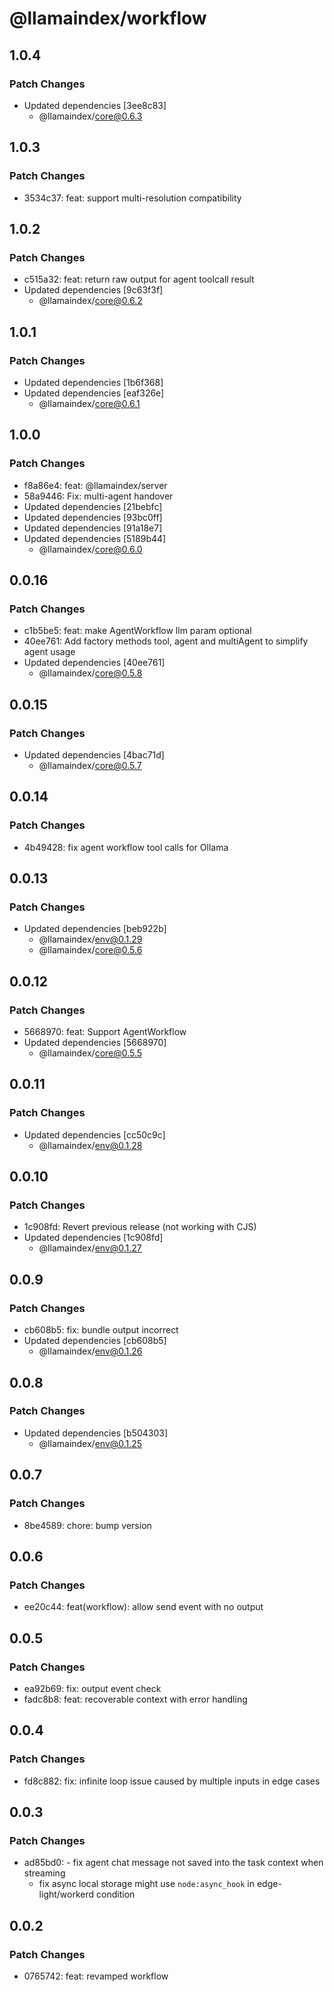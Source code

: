 # @llamaindex/workflow

## 1.0.4

### Patch Changes

- Updated dependencies [3ee8c83]
  - @llamaindex/core@0.6.3

## 1.0.3

### Patch Changes

- 3534c37: feat: support multi-resolution compatibility

## 1.0.2

### Patch Changes

- c515a32: feat: return raw output for agent toolcall result
- Updated dependencies [9c63f3f]
  - @llamaindex/core@0.6.2

## 1.0.1

### Patch Changes

- Updated dependencies [1b6f368]
- Updated dependencies [eaf326e]
  - @llamaindex/core@0.6.1

## 1.0.0

### Patch Changes

- f8a86e4: feat: @llamaindex/server
- 58a9446: Fix: multi-agent handover
- Updated dependencies [21bebfc]
- Updated dependencies [93bc0ff]
- Updated dependencies [91a18e7]
- Updated dependencies [5189b44]
  - @llamaindex/core@0.6.0

## 0.0.16

### Patch Changes

- c1b5be5: feat: make AgentWorkflow llm param optional
- 40ee761: Add factory methods tool, agent and multiAgent to simplify agent usage
- Updated dependencies [40ee761]
  - @llamaindex/core@0.5.8

## 0.0.15

### Patch Changes

- Updated dependencies [4bac71d]
  - @llamaindex/core@0.5.7

## 0.0.14

### Patch Changes

- 4b49428: fix agent workflow tool calls for Ollama

## 0.0.13

### Patch Changes

- Updated dependencies [beb922b]
  - @llamaindex/env@0.1.29
  - @llamaindex/core@0.5.6

## 0.0.12

### Patch Changes

- 5668970: feat: Support AgentWorkflow
- Updated dependencies [5668970]
  - @llamaindex/core@0.5.5

## 0.0.11

### Patch Changes

- Updated dependencies [cc50c9c]
  - @llamaindex/env@0.1.28

## 0.0.10

### Patch Changes

- 1c908fd: Revert previous release (not working with CJS)
- Updated dependencies [1c908fd]
  - @llamaindex/env@0.1.27

## 0.0.9

### Patch Changes

- cb608b5: fix: bundle output incorrect
- Updated dependencies [cb608b5]
  - @llamaindex/env@0.1.26

## 0.0.8

### Patch Changes

- Updated dependencies [b504303]
  - @llamaindex/env@0.1.25

## 0.0.7

### Patch Changes

- 8be4589: chore: bump version

## 0.0.6

### Patch Changes

- ee20c44: feat(workflow): allow send event with no output

## 0.0.5

### Patch Changes

- ea92b69: fix: output event check
- fadc8b8: feat: recoverable context with error handling

## 0.0.4

### Patch Changes

- fd8c882: fix: infinite loop issue caused by multiple inputs in edge cases

## 0.0.3

### Patch Changes

- ad85bd0: - fix agent chat message not saved into the task context when streaming
  - fix async local storage might use `node:async_hook` in edge-light/workerd condition

## 0.0.2

### Patch Changes

- 0765742: feat: revamped workflow
